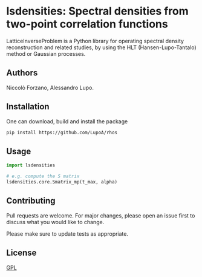 # lsdensities: Spectral densities from two-point correlation functions

LatticeInverseProblem is a Python library for operating spectral density reconstruction and
related studies, by using the HLT (Hansen-Lupo-Tantalo) method or Gaussian processes.

## Authors

Niccolò Forzano, Alessandro Lupo.

## Installation

One can download, build and install the package

```bash
pip install https://github.com/LupoA/rhos
```

## Usage

```python
import lsdensities

# e.g. compute the S matrix
lsdensities.core.Smatrix_mp(t_max, alpha)
```

## Contributing

Pull requests are welcome. For major changes, please open an issue first
to discuss what you would like to change.

Please make sure to update tests as appropriate.

## License

[GPL](https://choosealicense.com/licenses/gpl-3.0/)
